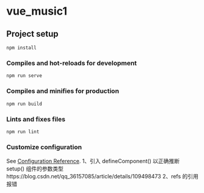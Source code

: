 # vue_music1

## Project setup

```
npm install
```

### Compiles and hot-reloads for development

```
npm run serve
```

### Compiles and minifies for production

```
npm run build
```

### Lints and fixes files

```
npm run lint
```

### Customize configuration

See [Configuration Reference](https://cli.vuejs.org/config/).
1、引入 defineComponent() 以正确推断 setup() 组件的参数类型https://blog.csdn.net/qq_36157085/article/details/109498473
2、refs 的引用报错
